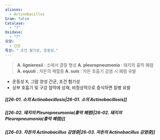 ```yaml
---
aliases:
  - Actinobacillus
Gram: false
Catalase:
  - "?"
Oxidase:
  - "?"
모양:
  - 간균
특성: " 조건 혐기성, 운동성,"
---
```


> **A. lignieresii** : 소에서 결절 형성
> **A. pleuropneumonia** : 돼지의 흉막 폐렴
> **A. equuli** : 자돈의 패혈증
> **A. suis** : 자돈 호흡기 감염 시 폐렴 유발


- 운동성 X, 그람 양성 간균, 조건 혐기성
- 상부 호흡기 및 구강 점막에 상재, 비정상적으로 증식하면 질병 유발
##### [[26-01. 소의 Actinobacillosis|26-01. 소의 Actinobacillosis]]
##### [[26-02. 돼지의 Pleuropneumonia(흉막 폐렴)|26-02. 돼지의 Pleuropneumonia(흉막 폐렴)]]
##### [[26-03. 자돈의 Actinobacillus 감염증|26-03. 자돈의 Actinobacillus 감염증]]
